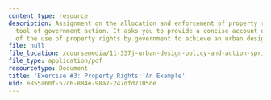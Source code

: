 ```yaml
---
content_type: resource
description: Assignment on the allocation and enforcement of property rights as a
  tool of government action. It asks you to provide a concise account of examples
  of the use of property rights by government to achieve an urban design policy.
file: null
file_location: /coursemedia/11-337j-urban-design-policy-and-action-spring-2007/e855a60f57c6884e98a7247dfd7105de_exercise3.pdf
file_type: application/pdf
resourcetype: Document
title: 'Exercise #3: Property Rights: An Example'
uid: e855a60f-57c6-884e-98a7-247dfd7105de
---
```

